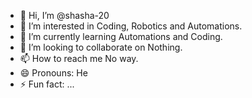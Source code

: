 - 👋 Hi, I’m @shasha-20
- 👀 I’m interested in Coding, Robotics and Automations.
- 🌱 I’m currently learning Automations and Coding.
- 💞️ I’m looking to collaborate on Nothing.
- 📫 How to reach me No way.
- 😄 Pronouns: He
- ⚡ Fun fact: ...

<!---
shasha-20/shasha-20 is a ✨ special ✨ repository because its `README.md` (this file) appears on your GitHub profile.
You can click the Preview link to take a look at your changes.
--->
